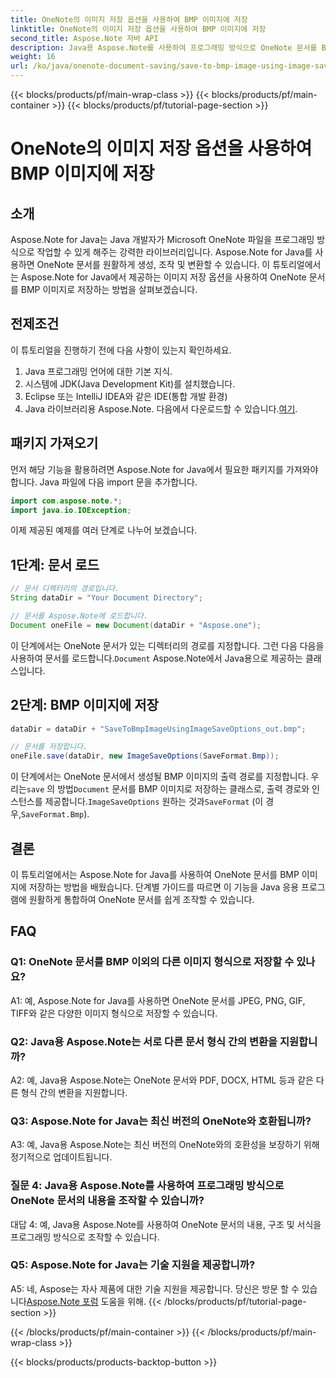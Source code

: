 ```yaml
---
title: OneNote의 이미지 저장 옵션을 사용하여 BMP 이미지에 저장
linktitle: OneNote의 이미지 저장 옵션을 사용하여 BMP 이미지에 저장
second_title: Aspose.Note 자바 API
description: Java용 Aspose.Note를 사용하여 프로그래밍 방식으로 OneNote 문서를 BMP 이미지에 저장하는 방법을 알아보세요. 코드 예제가 포함된 단계별 가이드입니다.
weight: 16
url: /ko/java/onenote-document-saving/save-to-bmp-image-using-image-save-options/
---
```


{{< blocks/products/pf/main-wrap-class >}}
{{< blocks/products/pf/main-container >}}
{{< blocks/products/pf/tutorial-page-section >}}

# OneNote의 이미지 저장 옵션을 사용하여 BMP 이미지에 저장

## 소개

Aspose.Note for Java는 Java 개발자가 Microsoft OneNote 파일을 프로그래밍 방식으로 작업할 수 있게 해주는 강력한 라이브러리입니다. Aspose.Note for Java를 사용하면 OneNote 문서를 원활하게 생성, 조작 및 변환할 수 있습니다. 이 튜토리얼에서는 Aspose.Note for Java에서 제공하는 이미지 저장 옵션을 사용하여 OneNote 문서를 BMP 이미지로 저장하는 방법을 살펴보겠습니다.

## 전제조건

이 튜토리얼을 진행하기 전에 다음 사항이 있는지 확인하세요.

1. Java 프로그래밍 언어에 대한 기본 지식.
2. 시스템에 JDK(Java Development Kit)를 설치했습니다.
3. Eclipse 또는 IntelliJ IDEA와 같은 IDE(통합 개발 환경)
4.  Java 라이브러리용 Aspose.Note. 다음에서 다운로드할 수 있습니다.[여기](https://releases.aspose.com/note/java/).

## 패키지 가져오기

먼저 해당 기능을 활용하려면 Aspose.Note for Java에서 필요한 패키지를 가져와야 합니다. Java 파일에 다음 import 문을 추가합니다.

```java
import com.aspose.note.*;
import java.io.IOException;
```

이제 제공된 예제를 여러 단계로 나누어 보겠습니다.

## 1단계: 문서 로드

```java
// 문서 디렉터리의 경로입니다.
String dataDir = "Your Document Directory";

// 문서를 Aspose.Note에 로드합니다.
Document oneFile = new Document(dataDir + "Aspose.one");
```

이 단계에서는 OneNote 문서가 있는 디렉터리의 경로를 지정합니다. 그런 다음 다음을 사용하여 문서를 로드합니다.`Document` Aspose.Note에서 Java용으로 제공하는 클래스입니다.

## 2단계: BMP 이미지에 저장

```java
dataDir = dataDir + "SaveToBmpImageUsingImageSaveOptions_out.bmp";

// 문서를 저장합니다.
oneFile.save(dataDir, new ImageSaveOptions(SaveFormat.Bmp));
```

 이 단계에서는 OneNote 문서에서 생성될 BMP 이미지의 출력 경로를 지정합니다. 우리는`save` 의 방법`Document` 문서를 BMP 이미지로 저장하는 클래스로, 출력 경로와 인스턴스를 제공합니다.`ImageSaveOptions` 원하는 것과`SaveFormat` (이 경우,`SaveFormat.Bmp`).

## 결론

이 튜토리얼에서는 Aspose.Note for Java를 사용하여 OneNote 문서를 BMP 이미지에 저장하는 방법을 배웠습니다. 단계별 가이드를 따르면 이 기능을 Java 응용 프로그램에 원활하게 통합하여 OneNote 문서를 쉽게 조작할 수 있습니다.

## FAQ

### Q1: OneNote 문서를 BMP 이외의 다른 이미지 형식으로 저장할 수 있나요?

A1: 예, Aspose.Note for Java를 사용하면 OneNote 문서를 JPEG, PNG, GIF, TIFF와 같은 다양한 이미지 형식으로 저장할 수 있습니다.

### Q2: Java용 Aspose.Note는 서로 다른 문서 형식 간의 변환을 지원합니까?

A2: 예, Java용 Aspose.Note는 OneNote 문서와 PDF, DOCX, HTML 등과 같은 다른 형식 간의 변환을 지원합니다.

### Q3: Aspose.Note for Java는 최신 버전의 OneNote와 호환됩니까?

A3: 예, Java용 Aspose.Note는 최신 버전의 OneNote와의 호환성을 보장하기 위해 정기적으로 업데이트됩니다.

### 질문 4: Java용 Aspose.Note를 사용하여 프로그래밍 방식으로 OneNote 문서의 내용을 조작할 수 있습니까?

대답 4: 예, Java용 Aspose.Note를 사용하여 OneNote 문서의 내용, 구조 및 서식을 프로그래밍 방식으로 조작할 수 있습니다.

### Q5: Aspose.Note for Java는 기술 지원을 제공합니까?

 A5: 네, Aspose는 자사 제품에 대한 기술 지원을 제공합니다. 당신은 방문 할 수 있습니다[Aspose.Note 포럼](https://forum.aspose.com/c/note/28) 도움을 위해.
{{< /blocks/products/pf/tutorial-page-section >}}

{{< /blocks/products/pf/main-container >}}
{{< /blocks/products/pf/main-wrap-class >}}

{{< blocks/products/products-backtop-button >}}
